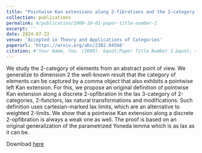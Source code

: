 ```yaml
---
title: "Pointwise Kan extensions along 2-fibrations and the 2-category of elements"
collection: publications
permalink: #/publication/2009-10-01-paper-title-number-1
excerpt: ''
date: 2024-07-22
venue: 'Accepted in Theory and Applications of Categories'
paperurl: 'https://arxiv.org/abs/2302.04566'
citation: #'Your Name, You. (2009). &quot;Paper Title Number 1.&quot; <i>Journal 1</i>. 1(1).'
---
```

We study the 2-category of elements from an abstract point of view. We generalize to dimension 2 the well-known result that the category of elements can be captured by a comma object that also exhibits a pointwise left Kan extension. For this, we propose an original definition of pointwise Kan extension along a discrete 2-opfibration in the lax 3-category of 2-categories, 2-functors, lax natural transformations and modifications. Such definition uses cartesian-marked lax limits, which are an alternative to weighted 2-limits. We show that a pointwise Kan extension along a discrete 2-opfibration is always a weak one as well. The proof is based on an original generalization of the parametrized Yoneda lemma which is as lax as it can be.

Download [here](https://arxiv.org/abs/2302.04566)
